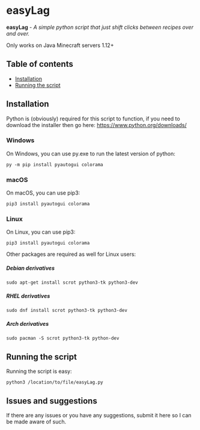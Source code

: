 # easyLag
__easyLag__ - _A simple python script that just shift clicks between recipes over and over._

Only works on Java Minecraft servers 1.12+

## Table of contents
* [Installation](#installation)
* [Running the script](#running-the-script)

## Installation
Python is (obviously) required for this script to function, if you need to download the installer then go here: https://www.python.org/downloads/

### Windows
On Windows, you can use py.exe to run the latest version of python:
```
py -m pip install pyautogui colorama
```

### macOS
On macOS, you can use pip3:
```
pip3 install pyautogui colorama
```

### Linux
On Linux, you can use pip3:
```
pip3 install pyautogui colorama
```
Other packages are required as well for Linux users:
##### Debian derivatives 
```
sudo apt-get install scrot python3-tk python3-dev
```
##### RHEL derivatives
```
sudo dnf install scrot python3-tk python3-dev
```
##### Arch derivatives
```
sudo pacman -S scrot python3-tk python-dev
```

## Running the script
Running the script is easy:
```
python3 /location/to/file/easyLag.py
```


## Issues and suggestions
If there are any issues or you have any suggestions, submit it here so I can be made aware of such.
